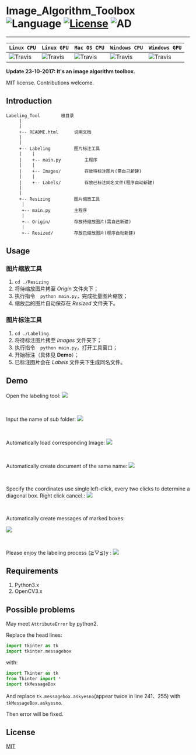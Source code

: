 # Image_Algorithm_Toolbox　 ![Language](https://img.shields.io/badge/language-Python3-orange.svg) [![License](https://img.shields.io/badge/license-MIT-blue.svg)](./LICENSE.md) ![AD](https://img.shields.io/badge/东半球最好的-图像标记工具-ff69b4.svg)


-----------------


| **`Linux CPU`** | **`Linux GPU`** | **`Mac OS CPU`** | **`Windows CPU`** | **`Windows GPU`** | 
|-----------------|---------------------|------------------|-------------------|---------------|
| ![Travis](https://img.shields.io/travis/rust-lang/rust/master.svg) | ![Travis](https://img.shields.io/travis/rust-lang/rust/master.svg) | ![Travis](https://img.shields.io/travis/rust-lang/rust/master.svg) | ![Travis](https://img.shields.io/travis/rust-lang/rust/master.svg) | ![Travis](https://img.shields.io/travis/rust-lang/rust/master.svg) |


**Update 23-10-2017: It's an image algorithm toolbox.**

MIT license. Contributions welcome.

## Introduction

	Labeling_Tool        根目录
	     |
	     |
	     +-- README.html      说明文档
	     |
	     |
	     +-- Labeling         图片标注工具
	     |    |
	     |    +-- main.py         主程序
	     |    |
	     |    +-- Images/         存放待标注图片(需自己新建)
	     |    |
	     |    +-- Labels/         存放已标注同名文件(程序自动新建)
	     |
	     |
	     +-- Resizing         图片缩放工具
		  |
		  +-- main.py         主程序
		  |
		  +-- Origin/         存放待缩放图片(需自己新建)
		  |
		  +-- Resized/        存放已缩放图片(程序自动新建)


## Usage

### 图片缩放工具

1. ```cd ./Resizing```
2. 将待缩放图片拷至 *Origin* 文件夹下；
3. 执行指令　```python main.py```，完成批量图片缩放；
4. 缩放后的图片自动保存在 *Resized* 文件夹下。

### 图片标注工具

1. ```cd ./Labeling```
2. 将待标注图片拷至 *Images* 文件夹下；
3. 执行指令　```python main.py```，打开工具窗口；
4. 开始标注（具体见 **Demo**）；
5. 已标注图片会在 *Labels* 文件夹下生成同名文件。

## Demo
Open the labeling tool:
![](https://github.com/parnec/Labeling_Tool/blob/master/.demo/0.png)

<br>

Input the name of sub folder:
![](https://github.com/parnec/Labeling_Tool/blob/master/.demo/2.png)

<br>

Automatically load corresponding Image:
![](https://github.com/parnec/Labeling_Tool/blob/master/.demo/3.png)

<br>

Automatically create document of the same name:
![](https://github.com/parnec/Labeling_Tool/blob/master/.demo/5.png)

<br>

Specify the coordinates use single left-click, every two clicks to determine a diagonal box. Right click cancel.:
![](https://github.com/parnec/Labeling_Tool/blob/master/.demo/4.png)

<br>

Automatically create messages of marked boxes:

![](https://github.com/parnec/Labeling_Tool/blob/master/.demo/6.png)

<br>

Please enjoy the labeling process (≧▽≦)y :
![](https://github.com/parnec/Labeling_Tool/blob/master/.demo/7.png)
<br>


## Requirements

1. Python3.x
2. OpenCV3.x

## Possible problems

May meet ```AttributeError``` by python2.

Replace the head lines:
```python
import tkinter as tk
import tkinter.messagebox
```

with:
```python
import Tkinter as tk
from Tkinter import *
import tkMessageBox
```

And replace ```tk.messagebox.askyesno```(appear twice in line 241、255) with ```tkMessageBox.askyesno```.

Then error will be fixed.

## License

[MIT](https://github.com/parnec/Labeling_tool/blob/master/LICENSE.md)

